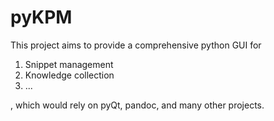 # pyKPM

This project aims to provide a comprehensive python GUI for

1. Snippet management
2. Knowledge collection
3. ...

, which would rely on pyQt, pandoc, and many other projects.
